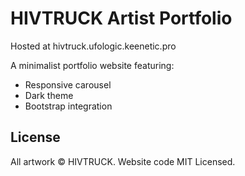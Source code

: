 # HIVTRUCK Artist Portfolio

Hosted at hivtruck.ufologic.keenetic.pro

A minimalist portfolio website featuring:
- Responsive carousel
- Dark theme
- Bootstrap integration

## License
All artwork © HIVTRUCK. Website code MIT Licensed.
